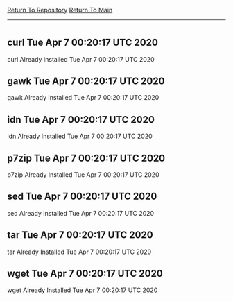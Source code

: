 [Return To Repository](https://github.com/deathbybandaid/piholeparser/)
[Return To Main](https://github.com/deathbybandaid/piholeparser/blob/master/RecentRunLogs/Mainlog.md)
____________________________________
# 
## curl Tue Apr  7 00:20:17 UTC 2020
curl Already Installed Tue Apr  7 00:20:17 UTC 2020
## gawk Tue Apr  7 00:20:17 UTC 2020
gawk Already Installed Tue Apr  7 00:20:17 UTC 2020
## idn Tue Apr  7 00:20:17 UTC 2020
idn Already Installed Tue Apr  7 00:20:17 UTC 2020
## p7zip Tue Apr  7 00:20:17 UTC 2020
p7zip Already Installed Tue Apr  7 00:20:17 UTC 2020
## sed Tue Apr  7 00:20:17 UTC 2020
sed Already Installed Tue Apr  7 00:20:17 UTC 2020
## tar Tue Apr  7 00:20:17 UTC 2020
tar Already Installed Tue Apr  7 00:20:17 UTC 2020
## wget Tue Apr  7 00:20:17 UTC 2020
wget Already Installed Tue Apr  7 00:20:17 UTC 2020
